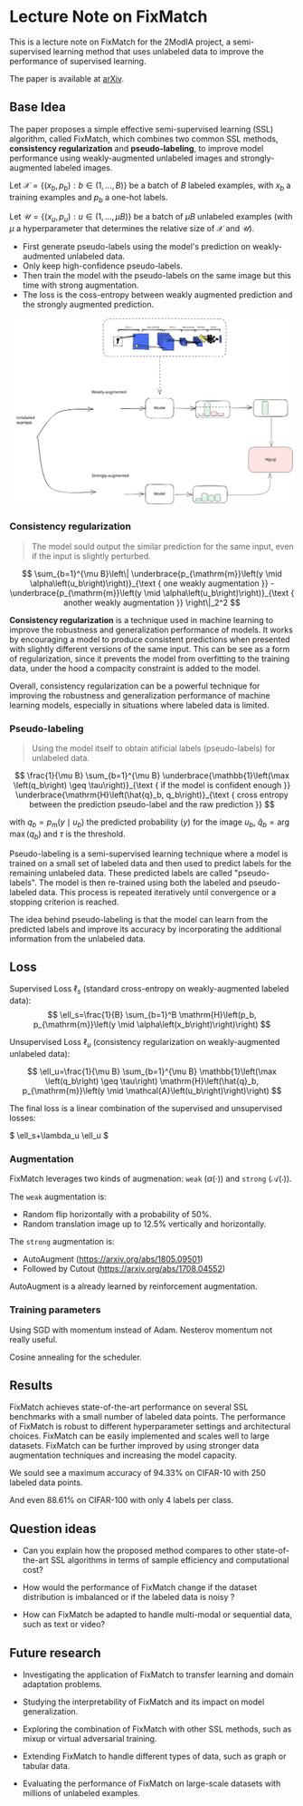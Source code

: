 # Lecture Note on FixMatch

This is a lecture note on FixMatch for the 2ModIA project, a semi-supervised learning method that uses unlabeled data to improve the performance of supervised learning.

The paper is available at [arXiv](https://arxiv.org/abs/2001.07685).

## Base Idea

The paper proposes a simple effective semi-supervised learning (SSL) algorithm, called FixMatch, which combines two common SSL methods, **consistency regularization** and **pseudo-labeling**, to improve model performance using weakly-augmented unlabeled images and strongly-augmented labeled images.

Let $\mathcal{X}=\left\{\left(x_b, p_b\right): b \in(1, \ldots, B)\right\}$ be a batch of $B$ labeled examples, with $x_b$ a training examples and $p_b$ a one-hot labels.

Let $\mathcal{U}=\left\{\left(x_u, p_u\right): u \in(1, \ldots, \mu B)\right\}$ be a batch of $\mu B$ unlabeled examples (with $\mu$ a hyperparameter that determines the relative size of $\mathcal{X}$ and $\mathcal{U}$).


- First generate pseudo-labels using the model's prediction on weakly-audmented unlabeled data.
- Only keep high-confidence pseudo-labels.
- Then train the model with the pseudo-labels on the same image but this time with strong augmentation.
- The loss is the coss-entropy between weakly augmented prediction and the strongly augmented prediction.

<!-- ![Diagram of FixMatch](./figures/diagram_of_FixMatch.png) -->
![Diagram of FixMatch](./figures/model.excalidraw.svg)

### Consistency regularization

> The model sould output the similar prediction for the same input, even if the input is slightly perturbed.

$$
\sum_{b=1}^{\mu B}\left\|
    \underbrace{p_{\mathrm{m}}\left(y \mid \alpha\left(u_b\right)\right)}_{\text { one weakly augmentation }}
    -
    \underbrace{p_{\mathrm{m}}\left(y \mid \alpha\left(u_b\right)\right)}_{\text { another weakly augmentation }}
    \right\|_2^2
$$

**Consistency regularization** is a technique used in machine learning to improve the robustness and generalization performance of models. It works by encouraging a model to produce consistent predictions when presented with slightly different versions of the same input. This can be see as a form of regularization, since it prevents the model from overfitting to the training data, under the hood a compacity constraint is added to the model.

Overall, consistency regularization can be a powerful technique for improving the robustness and generalization performance of machine learning models, especially in situations where labeled data is limited.

### Pseudo-labeling

> Using the model itself to obtain atificial labels (pseudo-labels) for unlabeled data.

$$
\frac{1}{\mu B} \sum_{b=1}^{\mu B}
\underbrace{\mathbb{1}\left(\max \left(q_b\right) \geq \tau\right)}_{\text { if the model is confident enough }} \underbrace{\mathrm{H}\left(\hat{q}_b, q_b\right)}_{\text { cross entropy between the prediction pseudo-label and the raw prediction }}
$$

with $q_b=p_{\mathrm{m}}\left(y \mid u_b\right)$ the predicted probability ($y$) for the image $u_b$, $\hat{q}_b=\arg \max \left(q_b\right)$ and $\tau$ is the threshold.


Pseudo-labeling is a semi-supervised learning technique where a model is trained on a small set of labeled data and then used to predict labels for the remaining unlabeled data. These predicted labels are called "pseudo-labels". The model is then re-trained using both the labeled and pseudo-labeled data. This process is repeated iteratively until convergence or a stopping criterion is reached.

The idea behind pseudo-labeling is that the model can learn from the predicted labels and improve its accuracy by incorporating the additional information from the unlabeled data.

## Loss

Supervised Loss $\ell_s$ (standard cross-entropy on weakly-augmented labeled data):
$$
\ell_s=\frac{1}{B} \sum_{b=1}^B \mathrm{H}\left(p_b, p_{\mathrm{m}}\left(y \mid \alpha\left(x_b\right)\right)\right)
$$

Unsupervised Loss $\ell_u$ (consistency regularization on weakly-augmented unlabeled data):

$$
\ell_u=\frac{1}{\mu B} \sum_{b=1}^{\mu B} \mathbb{1}\left(\max \left(q_b\right) \geq \tau\right) \mathrm{H}\left(\hat{q}_b, p_{\mathrm{m}}\left(y \mid \mathcal{A}\left(u_b\right)\right)\right)
$$

The final loss is a linear combination of the supervised and unsupervised losses:

$
\ell_s+\lambda_u \ell_u
$

### Augmentation

FixMatch leverages two kinds of augmenation: `weak` ($\alpha(\cdot)$) and `strong` ($\mathcal{A}(\cdot)$).

The `weak` augmentation is:
- Random flip horizontally with a probability of 50%.
- Random translation image up to 12.5% vertically and horizontally.

The `strong` augmentation is:
- AutoAugment (https://arxiv.org/abs/1805.09501)
- Followed by Cutout (https://arxiv.org/abs/1708.04552)

AutoAugment is a already learned by reinforcement augmentation.

### Training parameters

Using SGD with momentum instead of Adam.
Nesterov momentum not really useful.

Cosine annealing for the scheduler.

## Results

FixMatch achieves state-of-the-art performance on several SSL benchmarks with a small number of labeled data points.
The performance of FixMatch is robust to different hyperparameter settings and architectural choices.
FixMatch can be easily implemented and scales well to large datasets.
FixMatch can be further improved by using stronger data augmentation techniques and increasing the model capacity.

We sould see a maximum accuracy of 94.33% on CIFAR-10 with 250 labeled data points.

And even 88.61% on CIFAR-100 with only 4 labels per class.

## Question ideas

- Can you explain how the proposed method compares to other state-of-the-art SSL algorithms in terms of sample efficiency and computational cost?

- How would the performance of FixMatch change if the dataset distribution is imbalanced or if the labeled data is noisy ?

- How can FixMatch be adapted to handle multi-modal or sequential data, such as text or video?


## Future research

- Investigating the application of FixMatch to transfer learning and domain adaptation problems.

- Studying the interpretability of FixMatch and its impact on model generalization.

- Exploring the combination of FixMatch with other SSL methods, such as mixup or virtual adversarial training.

- Extending FixMatch to handle different types of data, such as graph or tabular data.

- Evaluating the performance of FixMatch on large-scale datasets with millions of unlabeled examples.
